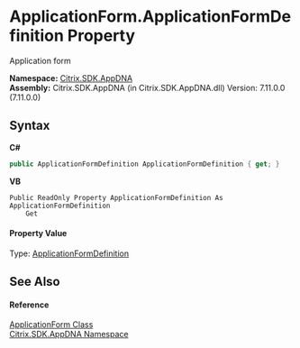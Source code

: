 # ApplicationForm.ApplicationFormDefinition Property 
 

Application form

**Namespace:**&nbsp;[Citrix.SDK.AppDNA](index.md)<br />**Assembly:**&nbsp;Citrix.SDK.AppDNA (in Citrix.SDK.AppDNA.dll) Version: 7.11.0.0 (7.11.0.0)

## Syntax

**C#**
```csharp
public ApplicationFormDefinition ApplicationFormDefinition { get; }
```

**VB**
```vbnet
Public ReadOnly Property ApplicationFormDefinition As ApplicationFormDefinition
	Get
```


#### Property Value
Type: <a href="a159368b-d47b-ca44-a5dc-dbd86ea17000">ApplicationFormDefinition</a>

## See Also


#### Reference
<a href="1c746a3e-db60-fde0-bc59-7d4d24fc501c">ApplicationForm Class</a><br /><a href="fe2d265b-410b-8b11-1eb4-a790e0b062bf">Citrix.SDK.AppDNA Namespace</a><br />